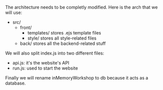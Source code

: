 The architecture needs to be completly modified. Here is the arch that we will use:
- src/
  - front/
    - templates/ stores .ejs template files
    - style/ stores all style-related files
  - back/ stores all the backend-related stuff

We will also split index.js into two different files:
- api.js: it's the website's API
- run.js: used to start the website

Finally we will rename inMemoryWorkshop to db because it acts as a database.